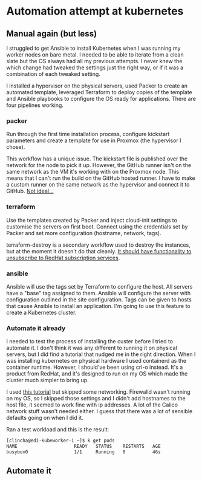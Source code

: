 # Automation attempt at kubernetes

## Manual again (but less)
I struggled to get Ansible to install Kubernetes when I was running my worker nodes on bare metal. I needed to be able to iterate from a clean slate but the OS always had all my previous attempts. I never knew the which change had tweaked the settings just the right way, or if it was a combination of each tweaked setting.

I installed a hypervisor on the physical servers, used Packer to create an automated template, leveraged Terraform to deploy copies of the template and Ansible playbooks to configure the OS ready for applications. There are four pipelines working.

### packer

Run through the first time installation process, configure kickstart parameters and create a template for use in Proxmox (the hypervisor I chose). 

This workflow has a unique issue. The kickstart file is published over the network for the node to pick it up. However, the GitHub runner isn't on the same network as the VM it's working with on the Proxmox node. This means that I can't run the build on the GitHub hosted runner. I have to make a custom runner on the same network as the hypervisor and connect it to GitHub. [Not ideal...](https://github.com/clincha/clinch-home/issues/11)

### terraform

Use the templates created by Packer and inject cloud-init settings to customise the servers on first boot. Connect using the credentials set by Packer and set more configuration (hostname, network, tags).

terraform-destroy is a secondary workflow used to destroy the instances, but at the moment it doesn't do that cleanly. [It should have functionality to unsubscribe to RedHat subscription services](https://github.com/clincha/clinch-home/issues/12).

### ansible

Ansible will use the tags set by Terraform to configure the host. All servers have a "base" tag assigned to them. Ansible will configure the server with configuration outlined in the site configuration. Tags can be given to hosts that cause Ansible to install an application. I'm going to use this feature to create a Kubernetes cluster.

### Automate it already

I needed to test the process of installing the custer before I tried to automate it. I don't think it was any different to running it on physical servers, but I did find a tutorial that nudged me in the right direction. When I was installing kubernetes on physical hardware I used containerd as the container runtime. However, I should've been using cri-o instead. It's a product from RedHat, and it's designed to run on my OS which made the cluster much simpler to bring up.

I used [this tutorial](https://www.linuxtechi.com/how-to-install-kubernetes-cluster-rhel/) but skipped some networking. Firewalld wasn't running on my OS, so I skipped those settings and I didn't add hostnames to the host file, it seemed to work fine with ip addresses. A lot of the Calico network stuff wasn't needed either. I guess that there was a lot of sensible defaults going on when I did it. 

Ran a test workload and this is the result:

````bash
[clincha@edi-kubeworker-1 ~]$ k get pods
NAME                     READY   STATUS    RESTARTS   AGE
busybox0                 1/1     Running   0          46s
````

## Automate it

